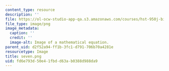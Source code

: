 ```yaml
---
content_type: resource
description: ''
file: https://ol-ocw-studio-app-qa.s3.amazonaws.com/courses/hst-950j-biomedical-computing-fall-2010/fd6e793d50e41fbdd63ab0388d988da9_seven.png
file_type: image/png
image_metadata:
  caption: ''
  credit: ''
  image-alt: Image of a mathematical equation.
parent_uid: d2f52a94-ff1b-3fc1-d791-706b70a4281e
resourcetype: Image
title: seven.png
uid: fd6e793d-50e4-1fbd-d63a-b0388d988da9
---
```

